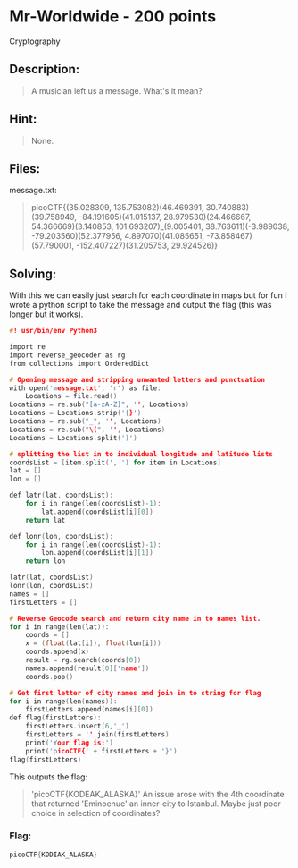# Mr-Worldwide - 200 points
Cryptography

## Description:
> A musician left us a message. What's it mean?

## Hint:
> None.

## Files:
message.txt:
> picoCTF{(35.028309, 135.753082)(46.469391, 30.740883)(39.758949, -84.191605)(41.015137, 28.979530)(24.466667, 54.366669)(3.140853, 101.693207)_(9.005401, 38.763611)(-3.989038, -79.203560)(52.377956, 4.897070)(41.085651, -73.858467)(57.790001, -152.407227)(31.205753, 29.924526)}


## Solving:

With this we can easily just search for each coordinate in maps but for fun I wrote a python script to take the message and output the flag (this was longer but it works).
```c
#! usr/bin/env Python3

import re
import reverse_geocoder as rg
from collections import OrderedDict

# Opening message and stripping unwanted letters and punctuation
with open('message.txt', 'r') as file:
    Locations = file.read()
Locations = re.sub("[a-zA-Z]", '', Locations)
Locations = Locations.strip('{}')
Locations = re.sub("_", '', Locations)
Locations = re.sub("\(", '', Locations)
Locations = Locations.split(')')

# splitting the list in to individual longitude and latitude lists
coordsList = [item.split(', ') for item in Locations]
lat = []
lon = []

def latr(lat, coordsList):
    for i in range(len(coordsList)-1):
        lat.append(coordsList[i][0])
    return lat

def lonr(lon, coordsList):
    for i in range(len(coordsList)-1):
        lon.append(coordsList[i][1])
    return lon

latr(lat, coordsList)
lonr(lon, coordsList)
names = []
firstLetters = []

# Reverse Geocode search and return city name in to names list.
for i in range(len(lat)):
    coords = []
    x = (float(lat[i]), float(lon[i]))
    coords.append(x)
    result = rg.search(coords[0])
    names.append(result[0]['name'])
    coords.pop()

# Get first letter of city names and join in to string for flag
for i in range(len(names)):
    firstLetters.append(names[i][0])
def flag(firstLetters):
    firstLetters.insert(6,'_')
    firstLetters = ''.join(firstLetters)
    print('Your flag is:')
    print('picoCTF{' + firstLetters + '}')
flag(firstLetters)
```
This outputs the flag:
> 'picoCTF{KODEAK_ALASKA}'
An issue arose with the 4th coordinate that returned 'Eminoenue' an inner-city to Istanbul. Maybe just poor choice in selection of coordinates?


### Flag: 

```c
picoCTF{KODIAK_ALASKA}
```

